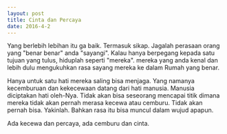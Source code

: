 ```yaml
---
layout: post
title: Cinta dan Percaya
date: 2016-4-2
---
```



Yang berlebih lebihan itu ga baik. Termasuk sikap. Jagalah perasaan orang yang "benar benar" anda "sayangi". Kalau hanya berpegang kepada satu tujuan yang tulus, hiduplah seperti "mereka". mereka yang anda kenal dan lebih dulu mengukuhkan rasa sayang mereka ke dalam Rumah yang benar.

Hanya untuk satu hati mereka saling bisa menjaga. Yang namanya kecemburuan dan kekecewaan datang dari hati manusia. Manusia diciptakan hati oleh-Nya. Tidak akan bisa seseorang mencapai titik dimana mereka tidak akan pernah merasa kecewa atau cemburu. Tidak akan pernah bisa. Yakinlah. Bahkan rasa itu bisa muncul dalam wujud apapun.

Ada kecewa dan percaya, ada cemburu dan cinta.
